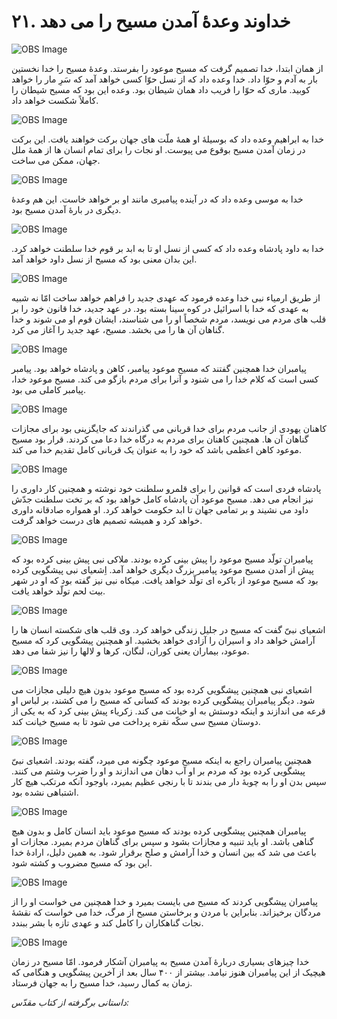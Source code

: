# ۲۱. خداوند وعدۀ آمدن مسیح را می دهد

![OBS Image](https://cdn.door43.org/obs/jpg/360px/obs-en-21-01.jpg)

از همان ابتدا، خدا تصمیم گرفت که مسیح موعود را بفرستد. وعدۀ مسیح را خدا نخستین بار به آدم و حوّا داد. خدا وعده داد که از نسل حوّا کسی خواهد آمد که سَرِ مار را خواهد کوبید. ماری که حوّا را فریب داد همان شیطان بود. وعده این بود که مسیح شیطان را کاملاً شکست خواهد داد.

![OBS Image](https://cdn.door43.org/obs/jpg/360px/obs-en-21-02.jpg)

خدا به ابراهیم وعده داد که بوسیلۀ او همۀ ملّت های جهان برکت خواهند یافت. این برکت در زمان آمدن مسیح بوقوع می پیوست. او نجات را برای تمام انسان ها از همۀ ملل جهان، ممکن می ساخت.

![OBS Image](https://cdn.door43.org/obs/jpg/360px/obs-en-21-03.jpg)

خدا به موسی وعده داد که در آینده پیامبری مانند او بر خواهد خاست. این هم وعدۀ دیگری در بارۀ آمدن مسیح بود.

![OBS Image](https://cdn.door43.org/obs/jpg/360px/obs-en-21-04.jpg)

خدا به داود پادشاه وعده داد که کسی از نسل او تا به ابد بر قوم خدا سلطنت خواهد کرد. این بدان معنی بود که مسیح از نسل داود خواهد آمد.

![OBS Image](https://cdn.door43.org/obs/jpg/360px/obs-en-21-05.jpg)

از طریق ارمیاء نبی خدا وعده فرمود که عهدی جدید را فراهم خواهد ساخت امّا نه شبیه به عهدی که خدا با اسرائیل در کوه سینا بسته بود. در عهد جدید، خدا قانون خود را بر قلب های مردم می نویسد، مردم شخصاً او را می شناسند، ایشان قوم او می شوند و خدا گناهان آن ها را می بخشد. مسیح، عهد جدید را آغاز می کرد.

![OBS Image](https://cdn.door43.org/obs/jpg/360px/obs-en-21-06.jpg)

پیامبران خدا همچنین گفتند که مسیح موعود پیامبر، کاهن و پادشاه خواهد بود. پیامبر کسی است که کلام خدا را می شنود و آنرا برای مردم بازگو می کند. مسیح موعود خدا، پیامبر کاملی می بود.

![OBS Image](https://cdn.door43.org/obs/jpg/360px/obs-en-21-07.jpg)

کاهنان یهودی از جانب مردم برای خدا قربانی می گذراندند که جایگزینی بود برای مجازات گناهان آن ها. همچنین کاهنان برای مردم به درگاه خدا دعا می کردند. قرار بود مسیح موعود کاهن اعظمی باشد که خود را به عنوان یک قربانی کامل تقدیم خدا می کند.

![OBS Image](https://cdn.door43.org/obs/jpg/360px/obs-en-21-08.jpg)

پادشاه فردی است که قوانین را برای قلمرو سلطنت خود نوشته و همچنین کار داوری را نیز انجام می دهد. مسیح موعود آن پادشاه کامل خواهد بود که بر تخت سلطنت جدّش داود می نشیند و بر تمامی جهان تا ابد حکومت خواهد کرد. او همواره صادقانه داوری خواهد کرد و همیشه تصمیم های درست خواهد گرفت.

![OBS Image](https://cdn.door43.org/obs/jpg/360px/obs-en-21-09.jpg)

پیامبران تولّد مسیح موعود را پیش بینی کرده بودند. ملاکی نبی پیش بینی کرده بود که پیش از آمدن مسیح موعود پیامبر بزرگ دیگری خواهد آمد. اِشعیای نبی پیشگویی کرده بود که مسیح موعود از باکره ای تولّد خواهد یافت. میکاه نبی نیز گفته بود که او در شهر بیت لحم تولّد خواهد یافت.

![OBS Image](https://cdn.door43.org/obs/jpg/360px/obs-en-21-10.jpg)

اشعیای نبیّ گفت که مسیح در جلیل زندگی خواهد کرد. وی قلب های شکسته انسان ها را آرامش خواهد داد و اسیران را آزادی خواهد بخشید. او همچنین پیشگویی کرد که مسیح موعود، بیماران یعنی کوران، لنگان، کرها و لالها را نیز شفا می دهد.

![OBS Image](https://cdn.door43.org/obs/jpg/360px/obs-en-21-11.jpg)

اشعیای نبی همچنین پیشگویی کرده بود که مسیح موعود بدون هیچ دلیلی مجازات می شود. دیگر پیامبران پیشگویی کرده بودند که کسانی که مسیح را می کشند، بر لباس او قرعه می اندازند و اینکه دوستش به او خیانت می کند. زکریاء پیش بینی کرد که به یکی از دوستان مسیح سی سکّه نقره پرداخت می شود تا به مسیح خیانت کند.

![OBS Image](https://cdn.door43.org/obs/jpg/360px/obs-en-21-12.jpg)

همچنین پیامبران راجع به اینکه مسیح موعود چگونه می میرد، گفته بودند. اشعیای نبیّ پیشگویی کرده بود که مردم بر او آب دهان می اندازند و او را ضرب وشتم می کنند. سپس بدن او را به چوبۀ دار می بندند تا با رنجی عظیم بمیرد، باوجود آنکه مرتکب هیچ کار اشتباهی نشده بود.

![OBS Image](https://cdn.door43.org/obs/jpg/360px/obs-en-21-13.jpg)

پیامبران همچنین پیشگویی کرده بودند که مسیح موعود باید انسان کامل و بدون هیچ گناهی باشد. او باید تنبیه و مجازات بشود و سپس برای گناهان مردم بمیرد. مجازات او باعث می شد که بین انسان و خدا آرامش و صلح برقرار شود. به همین دلیل، ارادۀ خدا این بود که مسیح مضروب و کشته شود.

![OBS Image](https://cdn.door43.org/obs/jpg/360px/obs-en-21-14.jpg)

پیامبران پیشگویی کردند که مسیح می بایست بمیرد و خدا همچنین می خواست او را از مردگان برخیزاند. بنابراین با مردن و برخاستن مسیح از مرگ، خدا می خواست که نقشۀ نجات گناهکاران را کامل کند و عهدی تازه با بشر ببندد.

![OBS Image](https://cdn.door43.org/obs/jpg/360px/obs-en-21-15.jpg)

خدا چیزهای بسیاری دربارۀ آمدن مسیح به پیامبران آشکار فرمود. امّا مسیح در زمان هیچیک از این پیامبران هنوز نیامد. بیشتر از ۴۰۰ سال بعد از آخرین پیشگویی و هنگامی که زمان به کمال رسید، خدا مسیح را به جهان فرستاد.

_داستانی برگرفته از کتاب مقدّس:_